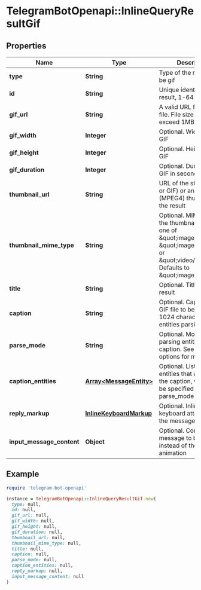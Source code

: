 # TelegramBotOpenapi::InlineQueryResultGif

## Properties

| Name | Type | Description | Notes |
| ---- | ---- | ----------- | ----- |
| **type** | **String** | Type of the result, must be gif |  |
| **id** | **String** | Unique identifier for this result, 1-64 bytes |  |
| **gif_url** | **String** | A valid URL for the GIF file. File size must not exceed 1MB |  |
| **gif_width** | **Integer** | Optional. Width of the GIF | [optional] |
| **gif_height** | **Integer** | Optional. Height of the GIF | [optional] |
| **gif_duration** | **Integer** | Optional. Duration of the GIF in seconds | [optional] |
| **thumbnail_url** | **String** | URL of the static (JPEG or GIF) or animated (MPEG4) thumbnail for the result |  |
| **thumbnail_mime_type** | **String** | Optional. MIME type of the thumbnail, must be one of \&quot;image/jpeg\&quot;, \&quot;image/gif\&quot;, or \&quot;video/mp4\&quot;. Defaults to \&quot;image/jpeg\&quot; | [optional] |
| **title** | **String** | Optional. Title for the result | [optional] |
| **caption** | **String** | Optional. Caption of the GIF file to be sent, 0-1024 characters after entities parsing | [optional] |
| **parse_mode** | **String** | Optional. Mode for parsing entities in the caption. See formatting options for more details. | [optional] |
| **caption_entities** | [**Array&lt;MessageEntity&gt;**](MessageEntity.md) | Optional. List of special entities that appear in the caption, which can be specified instead of parse_mode | [optional] |
| **reply_markup** | [**InlineKeyboardMarkup**](InlineKeyboardMarkup.md) | Optional. Inline keyboard attached to the message | [optional] |
| **input_message_content** | **Object** | Optional. Content of the message to be sent instead of the GIF animation | [optional] |

## Example

```ruby
require 'telegram-bot-openapi'

instance = TelegramBotOpenapi::InlineQueryResultGif.new(
  type: null,
  id: null,
  gif_url: null,
  gif_width: null,
  gif_height: null,
  gif_duration: null,
  thumbnail_url: null,
  thumbnail_mime_type: null,
  title: null,
  caption: null,
  parse_mode: null,
  caption_entities: null,
  reply_markup: null,
  input_message_content: null
)
```

